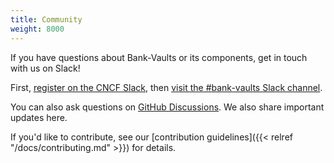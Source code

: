 ```yaml
---
title: Community
weight: 8000
---
```


If you have questions about Bank-Vaults or its components, get in touch with us on Slack!

First, [register on the CNCF Slack](https://communityinviter.com/apps/cloud-native/cncf), then [visit the #bank-vaults Slack channel](https://cloud-native.slack.com/archives/C078PHYK38W/).

You can also ask questions on [GitHub Discussions](https://github.com/orgs/bank-vaults/discussions). We also share important updates here.

If you'd like to contribute, see our [contribution guidelines]({{< relref "/docs/contributing.md" >}}) for details.
